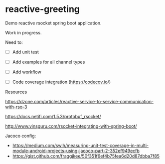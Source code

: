 # reactive-greeting

Demo reactive rsocket spring boot application. 


Work in progress.

Need to:
- [ ] Add unit test
- [ ] Add examples for all channel types
- [ ] Add workflow
- [ ] Code coverage integration (https://codecov.io/)


Resources

https://dzone.com/articles/reactive-service-to-service-communication-with-rso-3

https://docs.netifi.com/1.5.3/protobuf_rsocket/

http://www.vinsguru.com/rsocket-integrating-with-spring-boot/

Jacoco config:
- https://medium.com/swlh/measuring-unit-test-coverage-in-multi-module-android-projects-using-jacoco-part-2-352ef949ecfb
- https://gist.github.com/fraggjkee/50f351f6ef4b75fea6d20d87dbba7f85
